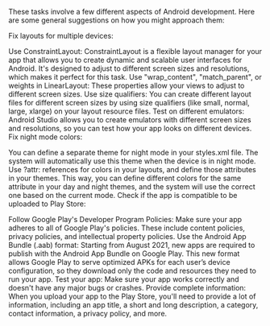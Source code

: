 These tasks involve a few different aspects of Android development. Here are some general suggestions on how you might approach them:

Fix layouts for multiple devices:

Use ConstraintLayout: ConstraintLayout is a flexible layout manager for your app that allows you to create dynamic and scalable user interfaces for Android. It's designed to adjust to different screen sizes and resolutions, which makes it perfect for this task.
Use "wrap_content", "match_parent", or weights in LinearLayout: These properties allow your views to adjust to different screen sizes.
Use size qualifiers: You can create different layout files for different screen sizes by using size qualifiers (like small, normal, large, xlarge) on your layout resource files.
Test on different emulators: Android Studio allows you to create emulators with different screen sizes and resolutions, so you can test how your app looks on different devices.
Fix night mode colors:

You can define a separate theme for night mode in your styles.xml file. The system will automatically use this theme when the device is in night mode.
Use ?attr: references for colors in your layouts, and define those attributes in your themes. This way, you can define different colors for the same attribute in your day and night themes, and the system will use the correct one based on the current mode.
Check if the app is compatible to be uploaded to Play Store:

Follow Google Play's Developer Program Policies: Make sure your app adheres to all of Google Play's policies. These include content policies, privacy policies, and intellectual property policies.
Use the Android App Bundle (.aab) format: Starting from August 2021, new apps are required to publish with the Android App Bundle on Google Play. This new format allows Google Play to serve optimized APKs for each user’s device configuration, so they download only the code and resources they need to run your app.
Test your app: Make sure your app works correctly and doesn't have any major bugs or crashes.
Provide complete information: When you upload your app to the Play Store, you'll need to provide a lot of information, including an app title, a short and long description, a category, contact information, a privacy policy, and more.
